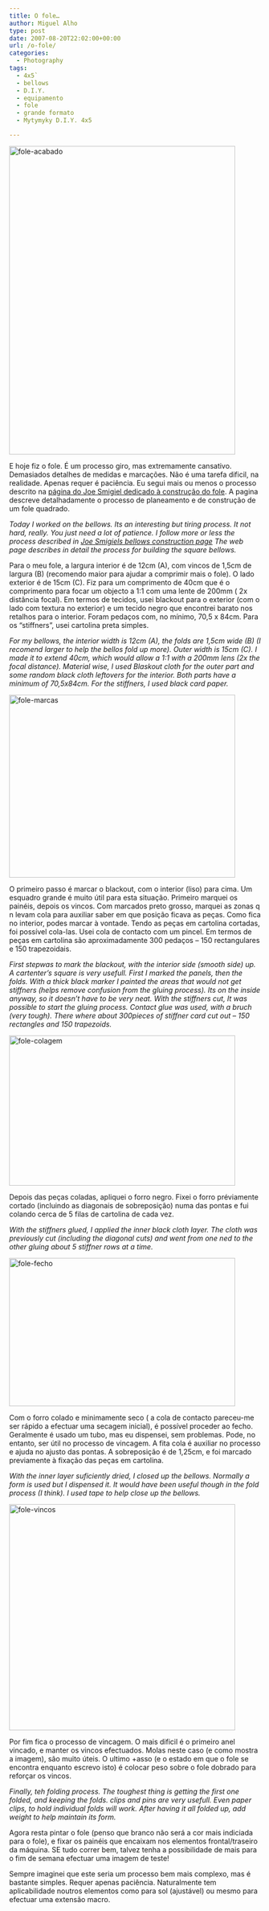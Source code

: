 ```yaml
---
title: O fole…
author: Miguel Alho
type: post
date: 2007-08-20T22:02:00+00:00
url: /o-fole/
categories:
  - Photography
tags:
  - 4x5`
  - bellows
  - D.I.Y.
  - equipamento
  - fole
  - grande formato
  - Mytymyky D.I.Y. 4x5

---
```

[<img src="http://farm2.static.flickr.com/1018/1186958562_250d1a3294_o.jpg" width="450" height="614" alt="fole-acabado" />][1]

E hoje fiz o fole. É um processo giro, mas extremamente cansativo. Demasiados detalhes de medidas e marcações. Não é uma tarefa dificil, na realidade. Apenas requer é paciência. Eu segui mais ou menos o processo descrito na [página do Joe Smigiel dedicado à construção do fole][2]. A pagina descreve detalhadamente o processo de planeamento e de construção de um fole quadrado. 

<span style="font-style:italic;">Today I worked on the bellows. Its an interesting but tiring process. It not hard, really. You just need a lot of patience. I follow more or less the process described in <a href="http://my.net-link.net/~jsmigiel/bellows.html">Joe Smigiels bellows construction page</a> The web page describes in detail the process for building the square bellows.</span>

Para o meu fole, a largura interior é de 12cm (A), com vincos de 1,5cm de largura (B) (recomendo maior para ajudar a comprimir mais o fole). O lado exterior é de 15cm (C). Fiz para um comprimento de 40cm que é o comprimento para focar um objecto a 1:1 com uma lente de 200mm ( 2x distância focal). Em termos de tecidos, usei blackout para o exterior (com o lado com textura no exterior) e um tecido negro que encontrei barato nos retalhos para o interior. Foram pedaços com, no mínimo, 70,5 x 84cm. Para os &#8220;stiffners&#8221;, usei cartolina preta simples.

<span style="font-style:italic;">For my bellows, the interior width is 12cm (A), the folds are 1,5cm wide (B) (I recomend larger to help the bellos fold up more). Outer width is 15cm (C). I made it to extend 40cm, which would allow a 1:1 with a 200mm lens (2x the focal distance). Material wise, I used Blaskout cloth for the outer part and some random black cloth leftovers for the interior. Both parts have a minimum of 70,5x84cm. For the stiffners, I used black card paper.</span>

[<img src="http://farm2.static.flickr.com/1057/1186960396_e0feb7c410.jpg" width="450" height="364" alt="fole-marcas" />][3]

O primeiro passo é marcar o blackout, com o interior (liso) para cima. Um esquadro grande é muito útil para esta situação. Primeiro marquei os painéis, depois os vincos. Com marcados preto grosso, marquei as zonas q n levam cola para auxiliar saber em que posição ficava as peças. Como fica no interior, podes marcar à vontade. Tendo as peças em cartolina cortadas, foi possível cola-las. Usei cola de contacto com um pincel. Em termos de peças em cartolina são aproximadamente 300 pedaços &#8211; 150 rectangulares e 150 trapezoidais.

<span style="font-style:italic;">First stepwas to mark the blackout, with the interior side (smooth side) up. A cartenter&#8217;s square is very usefull. First I marked the panels, then the folds. With a thick black marker I painted the areas that would not get stiffners (helps remove confusion from the gluing process). Its on the inside anyway, so it doesn&#8217;t have to be very neat. With the stiffners cut, It was possible to start the gluing process. Contact glue was used, with a bruch (very tough). There where about 300pieces of stiffner card cut out &#8211; 150 rectangles and 150 trapezoids. </span>

[<img src="http://farm2.static.flickr.com/1250/1186961934_ddef7b6462.jpg" width="450" height="299" alt="fole-colagem" />][4]

Depois das peças coladas, apliquei o forro negro. Fixei o forro préviamente cortado (incluindo as diagonais de sobreposição) numa das pontas e fui colando cerca de 5 filas de cartolina de cada vez.

<span style="font-style:italic;">With the stiffners glued, I applied the inner black cloth layer. The cloth was previously cut (including the diagonal cuts) and went from one ned to the other gluing about 5 stiffner rows at a time.</span>

[<img src="http://farm2.static.flickr.com/1150/1186105501_1832542e37.jpg" width="450" height="295" alt="fole-fecho" />][5]

Com o forro colado e minimamente seco ( a cola de contacto pareceu-me ser rápido a efectuar uma secagem inicial), é possível proceder ao fecho. Geralmente é usado um tubo, mas eu dispensei, sem problemas. Pode, no entanto, ser útil no processo de vincagem. A fita cola é auxiliar no processo e ajuda no ajusto das pontas. A sobreposição é de 1,25cm, e foi marcado previamente à fixação das peças em cartolina.

<span style="font-style:italic;">With the inner layer suficiently dried, I closed up the bellows. Normally a form is used but I dispensed it. It would have been useful though in the fold process (I think). I used tape to help close up the bellows. </span>

[<img src="http://farm2.static.flickr.com/1172/1186106197_424876e8b2.jpg" width="450" height="450" alt="fole-vincos" />][6]

Por fim fica o processo de vincagem. O mais dificil é o primeiro anel vincado, e manter os vincos efectuados. Molas neste caso (e como mostra a imagem), são muito úteis. O ultimo +asso (e o estado em que o fole se encontra enquanto escrevo isto) é colocar peso sobre o fole dobrado para reforçar os vincos.

<span style="font-style:italic;">Finally, teh folding process. The toughest thing is getting the first one folded, and keeping the folds. clips and pins are very usefull. Even paper clips, to hold individual folds will work. After having it all folded up, add weight to help maintain its form.</span>

Agora resta pintar o fole (penso que branco não será a cor mais indiciada para o fole), e fixar os painéis que encaixam nos elementos frontal/traseiro da máquina. SE tudo correr bem, talvez tenha a possibilidade de mais para o fim de semana efectuar uma imagem de teste!

Sempre imaginei que este seria um processo bem mais complexo, mas é bastante simples. Requer apenas paciência. Naturalmente tem aplicabilidade noutros elementos como para sol (ajustável) ou mesmo para efectuar uma extensão macro.

 [1]: http://www.flickr.com/photos/mytymyky/1186958562/ "Photo Sharing"
 [2]: http://my.net-link.net/~jsmigiel/bellows.html
 [3]: http://www.flickr.com/photos/mytymyky/1186960396/ "Photo Sharing"
 [4]: http://www.flickr.com/photos/mytymyky/1186961934/ "Photo Sharing"
 [5]: http://www.flickr.com/photos/mytymyky/1186105501/ "Photo Sharing"
 [6]: http://www.flickr.com/photos/mytymyky/1186106197/ "Photo Sharing"